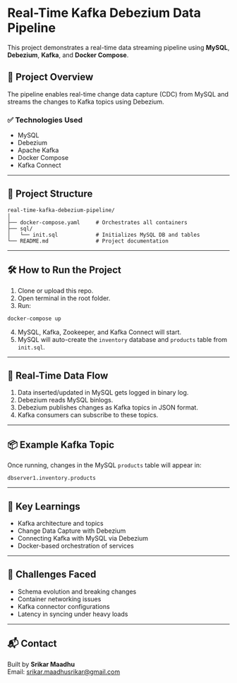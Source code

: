 # Real-Time Kafka Debezium Data Pipeline

This project demonstrates a real-time data streaming pipeline using **MySQL**, **Debezium**, **Kafka**, and **Docker Compose**.

## 🚀 Project Overview

The pipeline enables real-time change data capture (CDC) from MySQL and streams the changes to Kafka topics using Debezium.

### ✅ Technologies Used
- MySQL
- Debezium
- Apache Kafka
- Docker Compose
- Kafka Connect

---

## 📁 Project Structure

```
real-time-kafka-debezium-pipeline/
│
├── docker-compose.yaml     # Orchestrates all containers
├── sql/
│   └── init.sql            # Initializes MySQL DB and tables
└── README.md               # Project documentation
```

---

## 🛠️ How to Run the Project

1. Clone or upload this repo.
2. Open terminal in the root folder.
3. Run:

```bash
docker-compose up
```

4. MySQL, Kafka, Zookeeper, and Kafka Connect will start.
5. MySQL will auto-create the `inventory` database and `products` table from `init.sql`.

---

## 🔄 Real-Time Data Flow

1. Data inserted/updated in MySQL gets logged in binary log.
2. Debezium reads MySQL binlogs.
3. Debezium publishes changes as Kafka topics in JSON format.
4. Kafka consumers can subscribe to these topics.

---

## 📦 Example Kafka Topic

Once running, changes in the MySQL `products` table will appear in:

```
dbserver1.inventory.products
```

---

## 🧠 Key Learnings

- Kafka architecture and topics
- Change Data Capture with Debezium
- Connecting Kafka with MySQL via Debezium
- Docker-based orchestration of services

---

## 📌 Challenges Faced

- Schema evolution and breaking changes
- Container networking issues
- Kafka connector configurations
- Latency in syncing under heavy loads

---

## 📬 Contact

Built by **Srikar Maadhu**  
Email: srikar.maadhusrikar@gmail.com 
